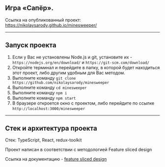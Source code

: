 ## Игра «Сапёр».

Ссылка на опубликованный проект: <https://nikolaysarody.github.io/minesweeper/>

----

## Запуск проекта

1) Если у Вас не установлены Node.js и git, установите их - `https://nodejs.org/en/download/` и `https://git-scm.com/download/`
2) Откройте терминал и перейдите в папку, в которой будет находиться этот проект, либо другим удобным для Вас методом.
3) Выполните команду `git clone https://github.com/nikolaysarody/minesweeper`
4) Выполните команду `cd minesweeper`
5) Выполните команду `npm i`
6) Выполните команду `npm start`
7) В браузере откроется окно с проектом, либо перейдите по ссылке `http://localhost:3000/minesweeper`

----

## Стек и архитектура проекта

Стек: TypeScript, React, redux-toolkit

Проект написан в соответствии с методологией Feature sliced design

Ссылка на документацию - [feature sliced design](https://feature-sliced.design/docs/get-started/tutorial)
